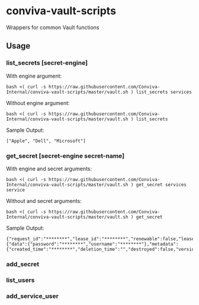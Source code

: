 # conviva-vault-scripts
Wrappers for common Vault functions

## Usage

### list_secrets [secret-engine]
With engine argument:
```shell
bash <( curl -s https://raw.githubusercontent.com/Conviva-Internal/conviva-vault-scripts/master/vault.sh ) list_secrets services
```

Without engine argument:
```
bash <( curl -s https://raw.githubusercontent.com/Conviva-Internal/conviva-vault-scripts/master/vault.sh ) list_secrets
```

Sample Output:
```
["Apple", "Dell", "Microsoft"]
```

### get_secret [secret-engine secret-name]
With engine and secret arguments:
```
bash <( curl -s https://raw.githubusercontent.com/Conviva-Internal/conviva-vault-scripts/master/vault.sh ) get_secret services service
```

Without and secret arguments:
```
bash <( curl -s https://raw.githubusercontent.com/Conviva-Internal/conviva-vault-scripts/master/vault.sh ) get_secret
```

Sample Output:
```
{"request_id":"********","lease_id":"********","renewable":false,"lease_duration":0,"data":{"data":{"password":"********","username":"********"},"metadata":{"created_time":"********","deletion_time":"","destroyed":false,"version":1}},"wrap_info":null,"warnings":null,"auth":null}
```

### add_secret

### list_users

### add_service_user
